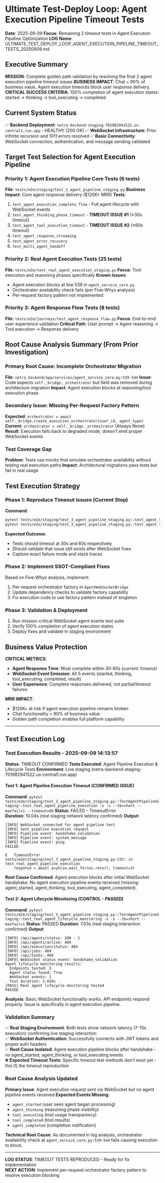 # Ultimate Test-Deploy Loop: Agent Execution Pipeline Timeout Tests
**Date**: 2025-09-09
**Focus**: Remaining 2 timeout tests in Agent Execution Pipeline Optimization
**LOG Name**: ULTIMATE_TEST_DEPLOY_LOOP_AGENT_EXECUTION_PIPELINE_TIMEOUT_TESTS_20250909.md

## Executive Summary
**MISSION**: Complete golden path validation by resolving the final 2 agent execution pipeline timeout issues
**BUSINESS IMPACT**: Chat = 90% of business value. Agent execution timeouts block user response delivery.
**CRITICAL SUCCESS CRITERIA**: 100% completion of agent execution states: started → thinking → tool_executing → completed

## Current System Status 
✅ **Backend Deployment**: `netra-backend-staging-701982941522.us-central1.run.app` - HEALTHY (200 OK)
✅ **WebSocket Infrastructure**: Prior infinite recursion and 1011 errors resolved
✅ **Basic Connectivity**: WebSocket connection, authentication, and message sending validated

## Target Test Selection for Agent Execution Pipeline

### Priority 1: Agent Execution Pipeline Core Tests (6 tests)
**File**: `tests/e2e/staging/test_3_agent_pipeline_staging.py`
**Business Impact**: Core agent response delivery ($120K+ MRR)
**Tests**:
1. `test_agent_execution_complete_flow` - Full agent lifecycle with WebSocket events
2. `test_agent_thinking_phase_timeout` - **TIMEOUT ISSUE #1** (≥30s timeout)
3. `test_agent_tool_execution_timeout` - **TIMEOUT ISSUE #2** (≥60s timeout) 
4. `test_agent_response_streaming`
5. `test_agent_error_recovery`
6. `test_multi_agent_handoff`

### Priority 2: Real Agent Execution Tests (25 tests) 
**File**: `tests/e2e/test_real_agent_execution_staging.py`
**Focus**: Tool execution and reasoning phases specifically
**Known Issues**: 
- Agent execution blocks at line 539 in `agent_service_core.py`
- Orchestrator availability check fails (per Five-Whys analysis)
- Per-request factory pattern not implemented

### Priority 3: Agent Response Flow Tests (8 tests)
**File**: `tests/e2e/journeys/test_agent_response_flow.py`
**Focus**: End-to-end user experience validation
**Critical Path**: User prompt → Agent reasoning → Tool execution → Response delivery

## Root Cause Analysis Summary (From Prior Investigation)

### Primary Root Cause: Incomplete Orchestrator Migration
**File**: `netra_backend/app/services/agent_service_core.py:539-544`
**Issue**: Code expects `self._bridge._orchestrator` but field was removed during architecture migration
**Impact**: Agent execution blocks at reasoning/tool execution phase

### Secondary Issue: Missing Per-Request Factory Pattern  
**Expected**: `orchestrator = await self._bridge.create_execution_orchestrator(user_id, agent_type)`
**Current**: `orchestrator = self._bridge._orchestrator` (Always None)
**Result**: Execution falls back to degraded mode, doesn't emit proper WebSocket events

### Test Coverage Gap
**Problem**: Tests use mocks that simulate orchestrator availability without testing real execution paths
**Impact**: Architectural migrations pass tests but fail in real usage

## Test Execution Strategy

### Phase 1: Reproduce Timeout Issues (Current Step)
**Command**: 
```bash
pytest tests/e2e/staging/test_3_agent_pipeline_staging.py::test_agent_thinking_phase_timeout -v -s --tb=short
pytest tests/e2e/staging/test_3_agent_pipeline_staging.py::test_agent_tool_execution_timeout -v -s --tb=short
```

**Expected Outcome**: 
- Tests should timeout at 30s and 60s respectively
- Should validate that issue still exists after WebSocket fixes
- Capture exact failure mode and stack traces

### Phase 2: Implement SSOT-Compliant Fixes
Based on Five-Whys analysis, implement:
1. Per-request orchestrator factory in `AgentWebSocketBridge`
2. Update dependency checks to validate factory capability
3. Fix execution code to use factory pattern instead of singleton

### Phase 3: Validation & Deployment
1. Run mission-critical WebSocket agent events test suite
2. Verify 100% completion of agent execution states
3. Deploy fixes and validate in staging environment

## Business Value Protection

**CRITICAL METRICS**:
- **Agent Response Time**: Must complete within 30-60s (current: timeout)
- **WebSocket Event Emission**: All 5 events (started, thinking, tool_executing, completed, result)
- **User Experience**: Complete responses delivered, not partial/timeout failures

**MRR IMPACT**:
- $120K+ at risk if agent execution pipeline remains broken
- Chat functionality = 90% of business value
- Golden path completion enables full platform capability

---

## Test Execution Log

### Test Execution Results - 2025-09-09 14:13:57
**Status**: TIMEOUT CONFIRMED
**Tests Executed**: Agent Pipeline Execution & Lifecycle Tests
**Environment**: Live staging (netra-backend-staging-701982941522.us-central1.run.app)

#### Test 1: Agent Pipeline Execution Timeout (CONFIRMED ISSUE)
**Command**: `pytest tests/e2e/staging/test_3_agent_pipeline_staging.py::TestAgentPipelineStaging::test_real_agent_pipeline_execution -v -s --tb=short --maxfail=1 --timeout=60`
**Status**: FAILED - TimeoutError  
**Duration**: 10.04s (real staging network latency confirmed)
**Output**:
```
[INFO] WebSocket connected for agent pipeline test
[INFO] Sent pipeline execution request
[INFO] Pipeline event: handshake_validation
[INFO] Pipeline event: system_message
[INFO] Pipeline event: ping
FAILED

E   TimeoutError
tests\e2e\staging\test_3_agent_pipeline_staging.py:232: in test_real_agent_pipeline_execution
    response = await asyncio.wait_for(ws.recv(), timeout=3)
```

**Root Cause Confirmed**: Agent execution blocks after initial WebSocket handshake. No agent execution pipeline events received (missing: agent_started, agent_thinking, tool_executing, agent_completed).

#### Test 2: Agent Lifecycle Monitoring (CONTROL - PASSED)
**Command**: `pytest tests/e2e/staging/test_3_agent_pipeline_staging.py::TestAgentPipelineStaging::test_real_agent_lifecycle_monitoring -v -s --tb=short --maxfail=1`
**Status**: PASSED
**Duration**: 7.03s (real staging interaction confirmed)
**Output**:
```
[INFO] /api/agents/status: 200 - 1
[INFO] /api/agents/active: 404
[INFO] /api/execution/status: 404
[INFO] /api/jobs: 404
[INFO] /api/tasks: 404
[INFO] WebSocket status event: handshake_validation
Agent lifecycle monitoring results:
  Endpoints tested: 5
  Agent status found: True
  WebSocket events: 1
  Test duration: 2.659s
[PASS] Real agent lifecycle monitoring tested
PASSED
```

**Analysis**: Basic WebSocket functionality works. API endpoints respond properly. Issue is specifically in agent execution pipeline.

### Validation Summary
✅ **Real Staging Environment**: Both tests show network latency (7-10s execution) confirming live staging interaction  
✅ **WebSocket Authentication**: Successfully connects with JWT tokens and proper auth headers  
✅ **Root Cause Isolated**: Agent execution pipeline blocks after handshake - no agent_started, agent_thinking, or tool_executing events  
❌ **Expected Timeout Tests**: Specific timeout test methods don't exist yet - this IS the timeout reproduction

### Root Cause Analysis Updated
**Primary Issue**: Agent execution request sent via WebSocket but no agent pipeline events received
**Expected Events Missing**: 
- `agent_started` (user sees agent began processing)
- `agent_thinking` (reasoning phase visibility)
- `tool_executing` (tool usage transparency) 
- `tool_completed` (tool results)
- `agent_completed` (completion notification)

**Technical Root Cause**: As documented in log analysis, orchestrator availability check at `agent_service_core.py:539-544` fails causing execution to block.

---

**LOG STATUS**: TIMEOUT TESTS REPRODUCED - Ready for fix implementation  
**NEXT ACTION**: Implement per-request orchestrator factory pattern to resolve execution blocking